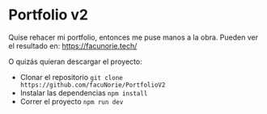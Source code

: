 # Portfolio v2
Quise rehacer mi portfolio, entonces me puse manos a la obra.
Pueden ver el resultado en: https://facunorie.tech/

O quizás quieran descargar el proyecto:

- Clonar el repositorio `git clone https://github.com/facuNorie/PortfolioV2`
- Instalar las dependencias `npm install`
- Correr el proyecto `npm run dev`
